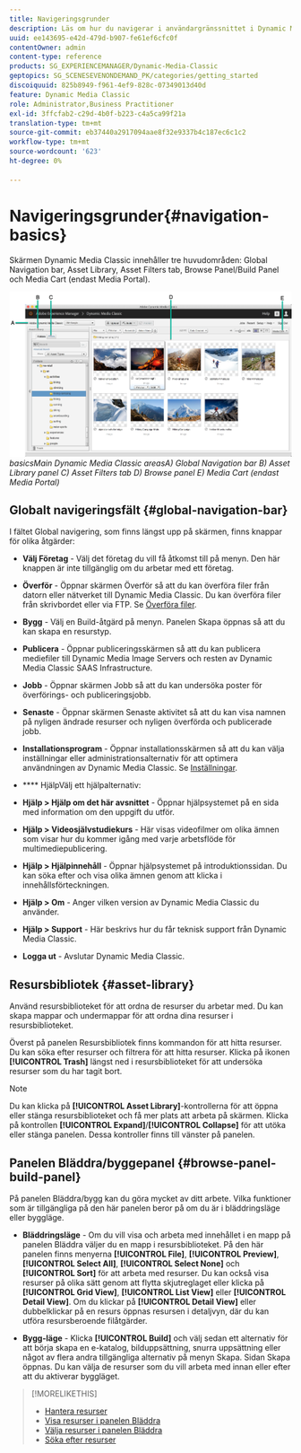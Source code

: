 ```yaml
---
title: Navigeringsgrunder
description: Läs om hur du navigerar i användargränssnittet i Dynamic Media Classic.
uuid: ee143695-e42d-479d-b907-fe61ef6cfc0f
contentOwner: admin
content-type: reference
products: SG_EXPERIENCEMANAGER/Dynamic-Media-Classic
geptopics: SG_SCENESEVENONDEMAND_PK/categories/getting_started
discoiquuid: 825b8949-f961-4ef9-828c-07349013d40d
feature: Dynamic Media Classic
role: Administrator,Business Practitioner
exl-id: 3ffcfab2-c29d-4b0f-b223-c4a5ca99f21a
translation-type: tm+mt
source-git-commit: eb37440a2917094aae8f32e9337b4c187ec6c1c2
workflow-type: tm+mt
source-wordcount: '623'
ht-degree: 0%

---
```


# Navigeringsgrunder{#navigation-basics}

Skärmen Dynamic Media Classic innehåller tre huvudområden: Global Navigation bar, Asset Library, Asset Filters tab, Browse Panel/Build Panel och Media Cart (endast Media Portal).

![Navigation ](/help/assets/gs_navigation_basics_popup_popup.png)
*basicsMain Dynamic Media Classic*
*areasA) Global Navigation bar B) Asset Library panel C) Asset Filters tab D) Browse panel E) Media Cart (endast Media Portal)*

## Globalt navigeringsfält {#global-navigation-bar}

I fältet Global navigering, som finns längst upp på skärmen, finns knappar för olika åtgärder:

* **Välj Företag**  - Välj det företag du vill få åtkomst till på menyn. Den här knappen är inte tillgänglig om du arbetar med ett företag.

* **Överför**  - Öppnar skärmen Överför så att du kan överföra filer från datorn eller nätverket till Dynamic Media Classic. Du kan överföra filer från skrivbordet eller via FTP. Se [Överföra filer](/help/uploading-files.md).

* **Bygg**  - Välj en Build-åtgärd på menyn. Panelen Skapa öppnas så att du kan skapa en resurstyp.

* **Publicera**  - Öppnar publiceringsskärmen så att du kan publicera mediefiler till Dynamic Media Image Servers och resten av Dynamic Media Classic SAAS Infrastructure.

* **Jobb**  - Öppnar skärmen Jobb så att du kan undersöka poster för överförings- och publiceringsjobb.

* **Senaste**  - Öppnar skärmen Senaste aktivitet så att du kan visa namnen på nyligen ändrade resurser och nyligen överförda och publicerade jobb.

* **Installationsprogram**  - Öppnar installationsskärmen så att du kan välja inställningar eller administrationsalternativ för att optimera användningen av Dynamic Media Classic. Se [Inställningar](/help/setup-basics.md).

* **** HjälpVälj ett hjälpalternativ:

* **Hjälp > Hjälp om det här avsnittet** - Öppnar hjälpsystemet på en sida med information om den uppgift du utför.

* **Hjälp > Videosjälvstudiekurs**  - Här visas videofilmer om olika ämnen som visar hur du kommer igång med varje arbetsflöde för multimediepublicering.

* **Hjälp > Hjälpinnehåll**  - Öppnar hjälpsystemet på introduktionssidan. Du kan söka efter och visa olika ämnen genom att klicka i innehållsförteckningen.

* **Hjälp > Om** - Anger vilken version av Dynamic Media Classic du använder.

* **Hjälp > Support**  - Här beskrivs hur du får teknisk support från Dynamic Media Classic.

* **Logga ut**  - Avslutar Dynamic Media Classic.

## Resursbibliotek {#asset-library}

Använd resursbiblioteket för att ordna de resurser du arbetar med. Du kan skapa mappar och undermappar för att ordna dina resurser i resursbiblioteket.

Överst på panelen Resursbibliotek finns kommandon för att hitta resurser. Du kan söka efter resurser och filtrera för att hitta resurser. Klicka på ikonen **[!UICONTROL Trash]** längst ned i resursbiblioteket för att undersöka resurser som du har tagit bort.

>[!NOTE]
>
>Du kan klicka på **[!UICONTROL Asset Library]**-kontrollerna för att öppna eller stänga resursbiblioteket och få mer plats att arbeta på skärmen. Klicka på kontrollen **[!UICONTROL Expand]**/**[!UICONTROL Collapse]** för att utöka eller stänga panelen. Dessa kontroller finns till vänster på panelen.

## Panelen Bläddra/byggepanel {#browse-panel-build-panel}

På panelen Bläddra/bygg kan du göra mycket av ditt arbete. Vilka funktioner som är tillgängliga på den här panelen beror på om du är i bläddringsläge eller byggläge.

* **Bläddringsläge** - Om du vill visa och arbeta med innehållet i en mapp på panelen Bläddra väljer du en mapp i resursbiblioteket. På den här panelen finns menyerna **[!UICONTROL File]**, **[!UICONTROL Preview]**, **[!UICONTROL Select All]**, **[!UICONTROL Select None]** och **[!UICONTROL Sort]** för att arbeta med resurser. Du kan också visa resurser på olika sätt genom att flytta skjutreglaget eller klicka på **[!UICONTROL Grid View]**, **[!UICONTROL List View]** eller **[!UICONTROL Detail View]**. Om du klickar på **[!UICONTROL Detail View]** eller dubbelklickar på en resurs öppnas resursen i detaljvyn, där du kan utföra resursberoende filåtgärder.

* **Bygg-läge** - Klicka  **[!UICONTROL Build]** och välj sedan ett alternativ för att börja skapa en e-katalog, bilduppsättning, snurra uppsättning eller något av flera andra tillgängliga alternativ på menyn Skapa. Sidan Skapa öppnas. Du kan välja de resurser som du vill arbeta med innan eller efter att du aktiverar byggläget.

>[!MORELIKETHIS]
>
>* [Hantera resurser](about-managing-assets.md)
>* [Visa resurser i panelen Bläddra](viewing-assets-browse-panel.md#viewing_assets_in_the_browse_panel)
>* [Välja resurser i panelen Bläddra](selecting-assets-browse-panel.md#selecting_assets_in_the_browse_panel)
>* [Söka efter resurser](searching-assets.md#searching_assets)

